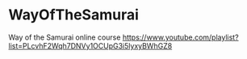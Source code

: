 # WayOfTheSamurai
Way of the Samurai online course
https://www.youtube.com/playlist?list=PLcvhF2Wqh7DNVy1OCUpG3i5lyxyBWhGZ8
